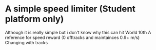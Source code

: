 # A simple speed limiter (Student platform only)
Although it is really simple but i don't know why this can hit World 10th
A reference for speed reward (0 offtracks and maintainces 0.9+ m/s)
Changing with tracks
